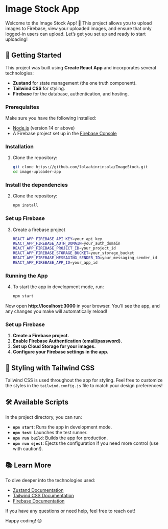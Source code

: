 # Image Stock App

Welcome to the Image Stock App! 🎉 This project allows you to upload images to Firebase, view your uploaded images, and ensure that only logged-in users can upload. Let’s get you set up and ready to start uploading!

## 🚀 Getting Started

This project was built using **Create React App** and incorporates several technologies:

- **Zustand** for state management (the one truth component).
- **Tailwind CSS** for styling.
- **Firebase** for the database, authentication, and hosting.

### Prerequisites

Make sure you have the following installed:

- [Node.js](https://nodejs.org/) (version 14 or above)
- A Firebase project set up in the [Firebase Console](https://console.firebase.google.com/)

### Installation

1. Clone the repository:
   ```bash
   git clone https://github.com/lolaakinrinsola/ImageStock.git
   cd image-uploader-app

### Install the dependencies

2. Clone the repository:
   ```bash
   npm install

### Set up Firebase
3. Create a firebase project
    ```bash
    REACT_APP_FIREBASE_API_KEY=your_api_key
    REACT_APP_FIREBASE_AUTH_DOMAIN=your_auth_domain
    REACT_APP_FIREBASE_PROJECT_ID=your_project_id
    REACT_APP_FIREBASE_STORAGE_BUCKET=your_storage_bucket
    REACT_APP_FIREBASE_MESSAGING_SENDER_ID=your_messaging_sender_id
    REACT_APP_FIREBASE_APP_ID=your_app_id

### Running the App
4. To start the app in development mode, run:
    ```bash
    npm start


Now open **http://localhost:3000** in your browser. You’ll see the app, and any changes you make will automatically reload!

### Set up Firebase

1. **Create a Firebase project.**
2. **Enable Firebase Authentication (email/password).**
3. **Set up Cloud Storage for your images.**
4. **Configure your Firebase settings in the app.**

## 🎨 Styling with Tailwind CSS

Tailwind CSS is used throughout the app for styling. Feel free to customize the styles in the `tailwind.config.js` file to match your design preferences!

## 🛠️ Available Scripts

In the project directory, you can run:

- **`npm start`**: Runs the app in development mode.
- **`npm test`**: Launches the test runner.
- **`npm run build`**: Builds the app for production.
- **`npm run eject`**: Ejects the configuration if you need more control (use with caution!).

## 📚 Learn More

To dive deeper into the technologies used:

- [Zustand Documentation](https://github.com/pmndrs/zustand)
- [Tailwind CSS Documentation](https://tailwindcss.com/docs)
- [Firebase Documentation](https://firebase.google.com/docs)

If you have any questions or need help, feel free to reach out!

Happy coding! 😊

